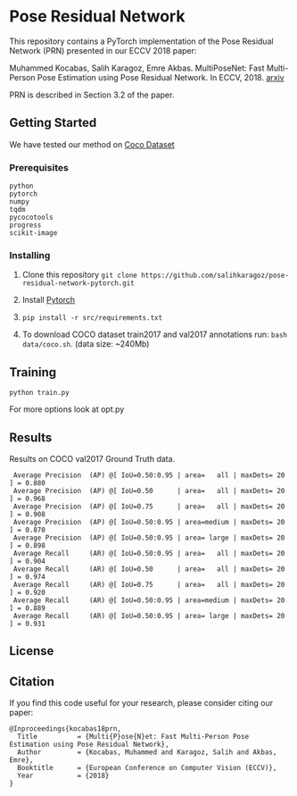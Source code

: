 # Pose Residual Network

This repository contains a PyTorch implementation of the Pose Residual Network (PRN) presented in our ECCV 2018 paper: 

Muhammed Kocabas, Salih Karagoz, Emre Akbas. MultiPoseNet: Fast Multi-Person Pose Estimation using Pose Residual Network. In ECCV, 2018. [arxiv](https://arxiv.org/abs/1807.04067)

PRN is described in Section 3.2 of the  paper.

## Getting Started
We have tested our method on [Coco Dataset](http://cocodataset.org)

### Prerequisites

```
python
pytorch
numpy
tqdm
pycocotools
progress
scikit-image
```

### Installing

1. Clone this repository 
`git clone https://github.com/salihkaragoz/pose-residual-network-pytorch.git`

2. Install [Pytorch](https://pytorch.org/)

3. `pip install -r src/requirements.txt`

4. To download COCO dataset train2017 and val2017 annotations run: `bash data/coco.sh`. (data size: ~240Mb)

## Training

`python train.py`

For more options look at opt.py

## Results
Results on COCO val2017 Ground Truth data.

```
 Average Precision  (AP) @[ IoU=0.50:0.95 | area=   all | maxDets= 20 ] = 0.880
 Average Precision  (AP) @[ IoU=0.50      | area=   all | maxDets= 20 ] = 0.968
 Average Precision  (AP) @[ IoU=0.75      | area=   all | maxDets= 20 ] = 0.908
 Average Precision  (AP) @[ IoU=0.50:0.95 | area=medium | maxDets= 20 ] = 0.870
 Average Precision  (AP) @[ IoU=0.50:0.95 | area= large | maxDets= 20 ] = 0.898
 Average Recall     (AR) @[ IoU=0.50:0.95 | area=   all | maxDets= 20 ] = 0.904
 Average Recall     (AR) @[ IoU=0.50      | area=   all | maxDets= 20 ] = 0.974
 Average Recall     (AR) @[ IoU=0.75      | area=   all | maxDets= 20 ] = 0.920
 Average Recall     (AR) @[ IoU=0.50:0.95 | area=medium | maxDets= 20 ] = 0.889
 Average Recall     (AR) @[ IoU=0.50:0.95 | area= large | maxDets= 20 ] = 0.931
```

## License

## Citation
If you find this code useful for your research, please consider citing our paper:
```
@Inproceedings{kocabas18prn,
  Title          = {Multi{P}ose{N}et: Fast Multi-Person Pose Estimation using Pose Residual Network},
  Author         = {Kocabas, Muhammed and Karagoz, Salih and Akbas, Emre},
  Booktitle      = {European Conference on Computer Vision (ECCV)},
  Year           = {2018}
}
```
